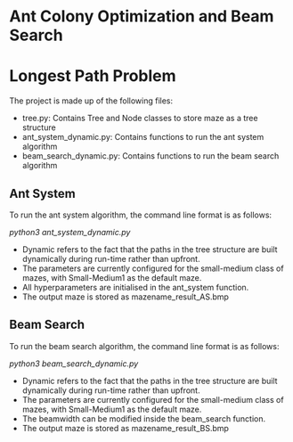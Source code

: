 # Ant Colony Optimization and Beam Search

# Longest Path Problem


The project is made up of the following files:
- tree.py: Contains Tree and Node classes to store maze as a tree structure
- ant_system_dynamic.py: Contains functions to run the ant system algorithm
- beam_search_dynamic.py: Contains functions to run the beam search algorithm



## Ant System

To run the ant system algorithm, the command line format is as follows:

*python3 ant_system_dynamic.py*

- Dynamic refers to the fact that the paths in the tree structure are built dynamically during run-time rather than upfront.
- The parameters are currently configured for the small-medium class of mazes, with Small-Medium1 as the default maze.
- All hyperparameters are initialised in the ant_system function.
- The output maze is stored as mazename_result_AS.bmp



## Beam Search

To run the beam search algorithm, the command line format is as follows:

*python3 beam_search_dynamic.py*

- Dynamic refers to the fact that the paths in the tree structure are built dynamically during run-time rather than upfront.
- The parameters are currently configured for the small-medium class of mazes, with Small-Medium1 as the default maze.
- The beamwidth can be modified inside the beam_search function.
- The output maze is stored as mazename_result_BS.bmp
